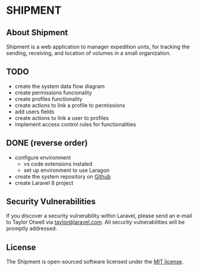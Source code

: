 # SHIPMENT

## About Shipment
Shipment is a web application to manager expedition units, for tracking the sending, receiving, and location of volumes in a small organization. 

## TODO
- create the system data flow diagram 
- create permissions funcionality
- create profiles functionality
- create actions to link a profile to permissions
- add users fields
- create actions to link a user to profiles
- implement access control rules for functionalities  

## DONE (reverse order)
- configure environment
  - vs code extensions instaled
  - set up environment to use Laragon
- create the system repository on [Github](https://github.com/ricardoub/shipment)
- create Laravel 8 project


## Security Vulnerabilities

If you discover a security vulnerability within Laravel, please send an e-mail to Taylor Otwell via [taylor@laravel.com](mailto:ricardoub@gmail.com). All security vulnerabilities will be promptly addressed.

## License

The Shipment is open-sourced software licensed under the [MIT license](https://opensource.org/licenses/MIT).
